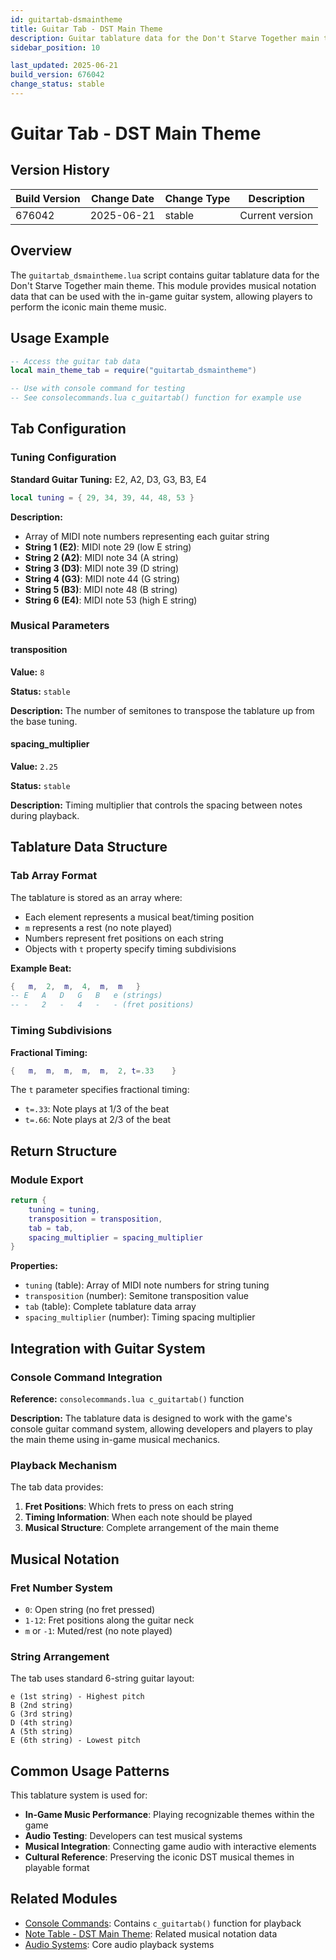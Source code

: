 ```yaml
---
id: guitartab-dsmaintheme
title: Guitar Tab - DST Main Theme
description: Guitar tablature data for the Don't Starve Together main theme
sidebar_position: 10

last_updated: 2025-06-21
build_version: 676042
change_status: stable
---
```


# Guitar Tab - DST Main Theme

## Version History
| Build Version | Change Date | Change Type | Description |
|---|----|----|----|
| 676042 | 2025-06-21 | stable | Current version |

## Overview

The `guitartab_dsmaintheme.lua` script contains guitar tablature data for the Don't Starve Together main theme. This module provides musical notation data that can be used with the in-game guitar system, allowing players to perform the iconic main theme music.

## Usage Example

```lua
-- Access the guitar tab data
local main_theme_tab = require("guitartab_dsmaintheme")

-- Use with console command for testing
-- See consolecommands.lua c_guitartab() function for example use
```

## Tab Configuration

### Tuning Configuration

**Standard Guitar Tuning:** E2, A2, D3, G3, B3, E4

```lua
local tuning = { 29, 34, 39, 44, 48, 53 }
```

**Description:**
- Array of MIDI note numbers representing each guitar string
- **String 1 (E2)**: MIDI note 29 (low E string)
- **String 2 (A2)**: MIDI note 34 (A string)
- **String 3 (D3)**: MIDI note 39 (D string)
- **String 4 (G3)**: MIDI note 44 (G string)
- **String 5 (B3)**: MIDI note 48 (B string)
- **String 6 (E4)**: MIDI note 53 (high E string)

### Musical Parameters

#### transposition

**Value:** `8`

**Status:** `stable`

**Description:** The number of semitones to transpose the tablature up from the base tuning.

#### spacing_multiplier

**Value:** `2.25`

**Status:** `stable`

**Description:** Timing multiplier that controls the spacing between notes during playback.

## Tablature Data Structure

### Tab Array Format

The tablature is stored as an array where:
- Each element represents a musical beat/timing position
- `m` represents a rest (no note played)
- Numbers represent fret positions on each string
- Objects with `t` property specify timing subdivisions

**Example Beat:**
```lua
{	m,	2,	m,	4,	m,	m	}
-- E   A   D   G   B   e (strings)
-- -   2   -   4   -   - (fret positions)
```

### Timing Subdivisions

**Fractional Timing:**
```lua
{	m,	m,	m,	m,	m,	2, t=.33	}
```

The `t` parameter specifies fractional timing:
- `t=.33`: Note plays at 1/3 of the beat
- `t=.66`: Note plays at 2/3 of the beat

## Return Structure

### Module Export

```lua
return { 
    tuning = tuning, 
    transposition = transposition, 
    tab = tab, 
    spacing_multiplier = spacing_multiplier 
}
```

**Properties:**
- `tuning` (table): Array of MIDI note numbers for string tuning
- `transposition` (number): Semitone transposition value
- `tab` (table): Complete tablature data array
- `spacing_multiplier` (number): Timing spacing multiplier

## Integration with Guitar System

### Console Command Integration

**Reference:** `consolecommands.lua c_guitartab()` function

**Description:**
The tablature data is designed to work with the game's console guitar command system, allowing developers and players to play the main theme using in-game musical mechanics.

### Playback Mechanism

The tab data provides:
1. **Fret Positions**: Which frets to press on each string
2. **Timing Information**: When each note should be played
3. **Musical Structure**: Complete arrangement of the main theme

## Musical Notation

### Fret Number System

- `0`: Open string (no fret pressed)
- `1-12`: Fret positions along the guitar neck
- `m` or `-1`: Muted/rest (no note played)

### String Arrangement

The tab uses standard 6-string guitar layout:
```
e (1st string) - Highest pitch
B (2nd string)
G (3rd string)
D (4th string)
A (5th string)
E (6th string) - Lowest pitch
```

## Common Usage Patterns

This tablature system is used for:
- **In-Game Music Performance**: Playing recognizable themes within the game
- **Audio Testing**: Developers can test musical systems
- **Musical Integration**: Connecting game audio with interactive elements
- **Cultural Reference**: Preserving the iconic DST musical themes in playable format

## Related Modules

- [Console Commands](./consolecommands.md): Contains `c_guitartab()` function for playback
- [Note Table - DST Main Theme](./notetable_dsmaintheme.md): Related musical notation data
- [Audio Systems](mdc:dst-api-webdocs/path/to/audio.md): Core audio playback systems
